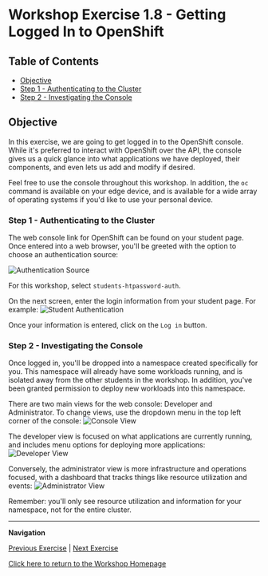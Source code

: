 # Workshop Exercise 1.8 - Getting Logged In to OpenShift

## Table of Contents

* [Objective](#objective)
* [Step 1 - Authenticating to the Cluster](#step-1---reviewing-the-code-repo-location)
* [Step 2 - Investigating the Console](#step-2---cloning-your-code-repo)

## Objective

In this exercise, we are going to get logged in to the OpenShift console. While it's preferred to interact with OpenShift over the API, the console gives us a quick glance into what applications we have deployed, their components, and even lets us add and modify if desired.

Feel free to use the console throughout this workshop. In addition, the `oc` command is available on your edge device, and is available for a wide array of operating systems if you'd like to use your personal device.

### Step 1 - Authenticating to the Cluster

The web console link for OpenShift can be found on your student page. Once entered into a web browser, you'll be greeted with the option to choose an authentication source:

![Authentication Source](../images/auth-source.png)

For this workshop, select `students-htpassword-auth`.

On the next screen, enter the login information from your student page. For example:
![Student Authentication](../images/ocp-student-auth.png)

Once your information is entered, click on the `Log in` button.

### Step 2 - Investigating the Console

Once logged in, you'll be dropped into a namespace created specifically for you. This namespace will already have some workloads running, and is isolated away from the other students in the workshop. In addition, you've been granted permission to deploy new workloads into this namespace.

There are two main views for the web console: Developer and Administrator. To change views, use the dropdown menu in the top left corner of the console:
![Console View](../images/console-view.png)

The developer view is focused on what applications are currently running, and includes menu options for deploying more applications:
![Developer View](../images/developer-view.png)

Conversely, the administrator view is more infrastructure and operations focused, with a dashboard that tracks things like resource utilization and events:
![Administrator View](../images/administrator-view.png)

Remember: you'll only see resource utilization and information for your namespace, not for the entire cluster.

---
**Navigation**

[Previous Exercise](../1.7-coding-intro/) | [Next Exercise](../1.9-rhsi-intro/)

[Click here to return to the Workshop Homepage](../README.md)
